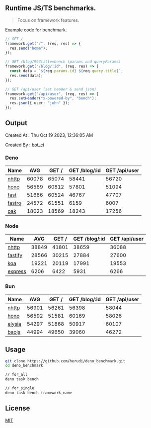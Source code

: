 ## Runtime JS/TS benchmarks.

> Focus on framework features.

Example code for benchmark.
```ts
// GET /
framework.get("/", (req, res) => {
  res.send("home");
});

// GET /blog/99?title=bench (params and queryParams)
framework.get("/blog/:id", (req, res) => {
  const data = `${req.params.id} ${req.query.title}`;
  res.send(data);
});

// GET /api/user (set header & send json)
framework.get("/api/user", (req, res) => {
  res.setHeader("x-powered-by", "bench");
  res.json({ user: "john" });
});
```

## Output
Created At : Thu Oct 19 2023, 12:36:05 AM

Created By : [bot_ci](https://github.com/herudi/deno_benchmarks/commits?author=github-actions%5Bbot%5D)


### Deno
|Name|AVG|GET /|GET /blog/:id|GET /api/user|
|----|----|----|----|----|
|[nhttp](https://github.com/nhttp/nhttp)|60078|65074|58441|56720|
|[hono](https://github.com/honojs/hono)|56569|60812|57801|51094|
|[fast](https://github.com/danteissaias/fast)|51666|60524|46767|47707|
|[fastro](https://github.com/fastrodev/fastro)|24572|61551|6159|6007|
|[oak](https://github.com/oakserver/oak)|18023|18569|18243|17256|
  


### Node
|Name|AVG|GET /|GET /blog/:id|GET /api/user|
|----|----|----|----|----|
|[nhttp](https://github.com/nhttp/nhttp)|38849|41801|38659|36088|
|[fastify](https://github.com/fastify/fastify)|28566|30215|27884|27600|
|[koa](https://github.com/koajs/koa)|19221|20119|17991|19553|
|[express](https://github.com/expressjs/express)|6206|6422|5931|6266|
  


### Bun
|Name|AVG|GET /|GET /blog/:id|GET /api/user|
|----|----|----|----|----|
|[nhttp](https://github.com/nhttp/nhttp)|56901|56261|56398|58044|
|[hono](https://github.com/honojs/hono)|56592|51581|60169|58026|
|[elysia](https://github.com/elysiajs/elysia)|54297|51868|50917|60107|
|[baojs](https://github.com/mattreid1/baojs)|44994|49650|39060|46272|
  



## Usage

```bash
git clone https://github.com/herudi/deno_benchmark.git
cd deno_benchmark

// for_all
deno task bench

// for_single
deno task bench framework_name
```

## License

[MIT](LICENSE)

